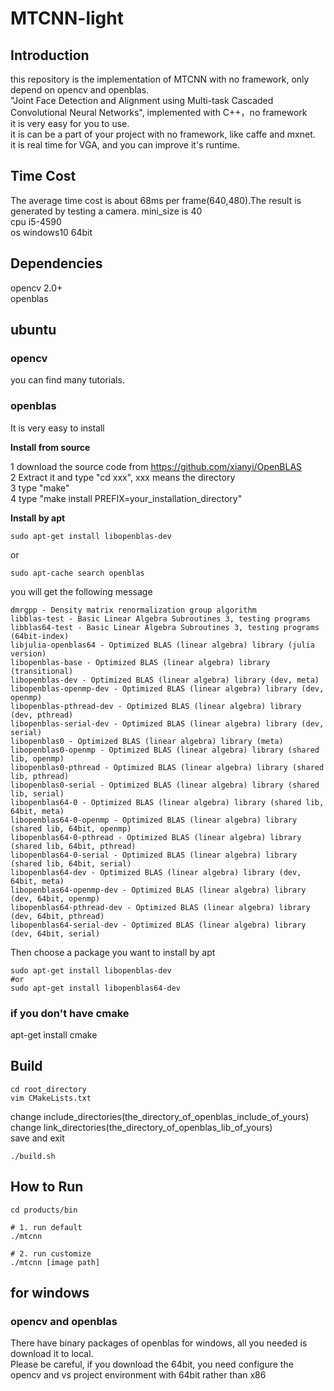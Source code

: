 # MTCNN-light
## Introduction
this repository is the implementation of MTCNN with no framework, only depend on opencv and openblas.  
"Joint Face Detection and Alignment using Multi-task Cascaded Convolutional Neural Networks", implemented with C++，no framework  
it is very easy for you to use.  
it is can be a part of your project with no framework, like caffe and mxnet.  
it is real time for VGA, and you can improve it's runtime.  

## Time Cost
The average time cost is about 68ms per frame(640,480).The result is generated by testing a camera. mini_size is 40     
cpu   i5-4590  
os    windows10   64bit

## Dependencies
opencv  2.0+  
openblas  

## ubuntu   
### opencv    
you can find many tutorials.

### openblas
It is very easy to install

**Install from source**

1 download the source code from https://github.com/xianyi/OpenBLAS  
2 Extract it and type "cd xxx", xxx means the directory  
3 type "make"   
4 type "make install PREFIX=your_installation_directory"

**Install by apt**
```
sudo apt-get install libopenblas-dev
```
or

```
sudo apt-cache search openblas
```
you will get the following message
```
dmrgpp - Density matrix renormalization group algorithm
libblas-test - Basic Linear Algebra Subroutines 3, testing programs
libblas64-test - Basic Linear Algebra Subroutines 3, testing programs (64bit-index)
libjulia-openblas64 - Optimized BLAS (linear algebra) library (julia version)
libopenblas-base - Optimized BLAS (linear algebra) library (transitional)
libopenblas-dev - Optimized BLAS (linear algebra) library (dev, meta)
libopenblas-openmp-dev - Optimized BLAS (linear algebra) library (dev, openmp)
libopenblas-pthread-dev - Optimized BLAS (linear algebra) library (dev, pthread)
libopenblas-serial-dev - Optimized BLAS (linear algebra) library (dev, serial)
libopenblas0 - Optimized BLAS (linear algebra) library (meta)
libopenblas0-openmp - Optimized BLAS (linear algebra) library (shared lib, openmp)
libopenblas0-pthread - Optimized BLAS (linear algebra) library (shared lib, pthread)
libopenblas0-serial - Optimized BLAS (linear algebra) library (shared lib, serial)
libopenblas64-0 - Optimized BLAS (linear algebra) library (shared lib, 64bit, meta)
libopenblas64-0-openmp - Optimized BLAS (linear algebra) library (shared lib, 64bit, openmp)
libopenblas64-0-pthread - Optimized BLAS (linear algebra) library (shared lib, 64bit, pthread)
libopenblas64-0-serial - Optimized BLAS (linear algebra) library (shared lib, 64bit, serial)
libopenblas64-dev - Optimized BLAS (linear algebra) library (dev, 64bit, meta)
libopenblas64-openmp-dev - Optimized BLAS (linear algebra) library (dev, 64bit, openmp)
libopenblas64-pthread-dev - Optimized BLAS (linear algebra) library (dev, 64bit, pthread)
libopenblas64-serial-dev - Optimized BLAS (linear algebra) library (dev, 64bit, serial)
```
Then choose a package you want to install by apt

```
sudo apt-get install libopenblas-dev
#or
sudo apt-get install libopenblas64-dev
```

### if you don't have cmake 
apt-get install cmake

## Build

```
cd root_directory   
vim CMakeLists.txt
``` 
change   include_directories(the_directory_of_openblas_include_of_yours)  
change   link_directories(the_directory_of_openblas_lib_of_yours)  
save and exit

```
./build.sh 
```

## How to Run
```
cd products/bin

# 1. run default
./mtcnn

# 2. run customize
./mtcnn [image path]
```

## for windows    
### opencv and openblas    
There have binary packages of openblas for windows, all you needed is download it to local.   
Please be careful, if you download the 64bit, you need configure the opencv and vs project environment with 64bit rather than x86
